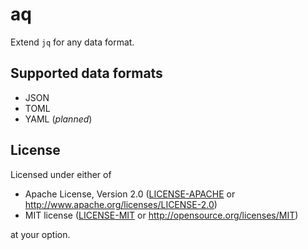 # aq

Extend `jq` for any data format.

## Supported data formats

- JSON
- TOML
- YAML (*planned*)

## License

Licensed under either of

- Apache License, Version 2.0 ([LICENSE-APACHE](LICENSE-APACHE) or
  http://www.apache.org/licenses/LICENSE-2.0)
- MIT license ([LICENSE-MIT](LICENSE-MIT) or http://opensource.org/licenses/MIT)

at your option.
